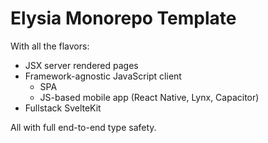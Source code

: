 # Elysia Monorepo Template

With all the flavors:

- JSX server rendered pages
- Framework-agnostic JavaScript client
    - SPA
    - JS-based mobile app (React Native, Lynx, Capacitor)
- Fullstack SvelteKit

All with full end-to-end type safety.
